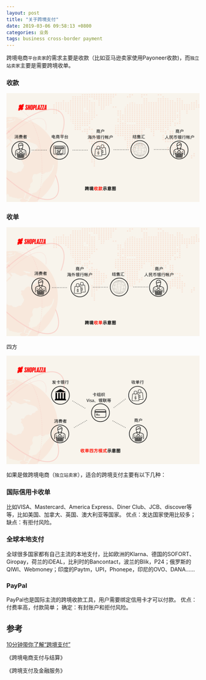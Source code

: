 ```yaml
---
layout: post
title: "关于跨境支付"
date: 2019-03-06 09:58:13 +0800
categories: 业务
tags: business cross-border payment 
---
```


跨境电商`平台卖家`的需求主要是收款（比如亚马逊卖家使用Payoneer收款)，而`独立站卖家`主要是需要跨境收单。

### 收款

![跨境收款](/images/v2-189d8d188d4cdff874b75af0376b5c89_r.jpg)

### 收单

![跨境收单](/images/v2-1f437d8f10be41d7bc588ec719d90543_r.jpg)

四方

![四方模式](/images/v2-effdbb208628a55f65f466ae71f3bb9a_r.jpg)

如果是做跨境电商（`独立站卖家`），适合的跨境支付主要有以下几种：

### 国际信用卡收单

比如VISA、Mastercard、America  Express、Diner Club、JCB、discover等等，比如美国、加拿大、英国、澳大利亚等国家。
优点：发达国家使用比较多；
缺点：有拒付风险。

### 全球本地支付

全球很多国家都有自己主流的本地支付，比如欧洲的Klarna、德国的SOFORT、Giropay，荷兰的iDEAL，比利时的Bancontact，波兰的Blik，P24；俄罗斯的QIWI、Webmoney；印度的Paytm，UPI，Phonepe，印尼的OVO、DANA……

### PayPal

PayPal也是国际主流的跨境收款工具，用户需要绑定信用卡才可以付款。
优点：付费率高，付款简单；
确定：有封账户和拒付风险。

## 参考

[10分钟带你了解“跨境支付”](http://www.321sxy.cn/information/1-0-fen-zhong-dai-ni-liao-jie-kua-jing-zhi-fu./)

《跨境电商支付与结算》

《跨境支付及金融服务》